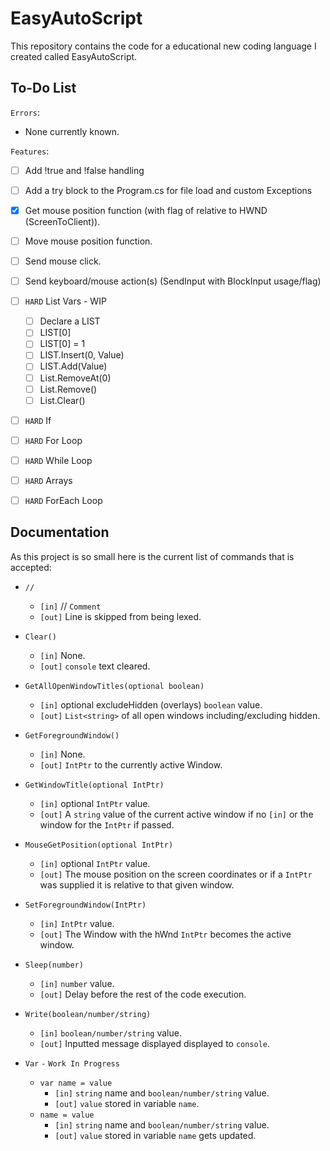# EasyAutoScript

This repository contains the code for a educational new coding language I created called EasyAutoScript.

## To-Do List

`Errors`:

- None currently known.

`Features`:

- [ ] Add !true and !false handling
- [ ] Add a try block to the Program.cs for file load and custom Exceptions
- [x] Get mouse position function (with flag of relative to HWND (ScreenToClient)).
- [ ] Move mouse position function.
- [ ] Send mouse click.
- [ ] Send keyboard/mouse action(s) (SendInput with BlockInput usage/flag)
- [ ] `HARD` List Vars - WIP

  - [ ] Declare a LIST
  - [ ] LIST[0]
  - [ ] LIST[0] = 1
  - [ ] LIST.Insert(0, Value)
  - [ ] LIST.Add(Value)
  - [ ] List.RemoveAt(0)
  - [ ] List.Remove()
  - [ ] List.Clear()

- [ ] `HARD` If
- [ ] `HARD` For Loop
- [ ] `HARD` While Loop
- [ ] `HARD` Arrays
- [ ] `HARD` ForEach Loop

## Documentation

As this project is so small here is the current list of commands that is accepted:

- `//`

  - `[in]` // `Comment`
  - `[out]` Line is skipped from being lexed.

- `Clear()`

  - `[in]` None.
  - `[out]` `console` text cleared.

- `GetAllOpenWindowTitles(optional boolean)`

  - `[in]` optional excludeHidden (overlays) `boolean` value.
  - `[out]` `List<string>` of all open windows including/excluding hidden.

- `GetForegroundWindow()`

  - `[in]` None.
  - `[out]` `IntPtr` to the currently active Window.

- `GetWindowTitle(optional IntPtr)`

  - `[in]` optional `IntPtr` value.
  - `[out]` A `string` value of the current active window if no `[in]` or the window for the `IntPtr` if passed.

- `MouseGetPosition(optional IntPtr)`

  - `[in]` optional `IntPtr` value.
  - `[out]` The mouse position on the screen coordinates or if a `IntPtr` was supplied it is relative to that given window.

- `SetForegroundWindow(IntPtr)`

  - `[in]` `IntPtr` value.
  - `[out]` The Window with the hWnd `IntPtr` becomes the active window.

- `Sleep(number)`

  - `[in]` `number` value.
  - `[out]` Delay before the rest of the code execution.

- `Write(boolean/number/string)`

  - `[in]` `boolean/number/string` value.
  - `[out]` Inputted message displayed displayed to `console`.

- `Var` `-` `Work In Progress`
  - `var name = value`
    - `[in]` `string` name and `boolean/number/string` value.
    - `[out]` `value` stored in variable `name`.
  - `name = value`
    - `[in]` `string` name and `boolean/number/string` value.
    - `[out]` `value` stored in variable `name` gets updated.
